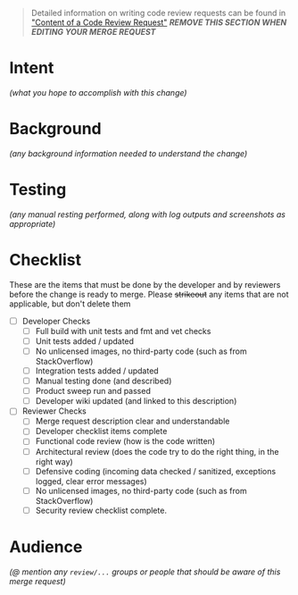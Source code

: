   > Detailed information on writing code review requests can be found in ["Content of a Code Review Request"](https://vmturbo.atlassian.net/wiki/spaces/Home/pages/1184890931/Content+of+a+Code+Review+Request)
> ***REMOVE THIS SECTION WHEN EDITING YOUR MERGE REQUEST***

# Intent

_(what you hope to accomplish with this change)_

# Background

_(any background information needed to understand the change)_

# Testing

_(any manual resting performed, along with log outputs and screenshots as appropriate)_

# Checklist

These are the items that must be done by the developer and by reviewers before the change is ready to merge. Please ~~strikeout~~ any items that are not applicable, but don't delete them

- [ ] Developer Checks
    - [ ] Full build with unit tests and fmt and vet checks
    - [ ] Unit tests added / updated
    - [ ] No unlicensed images, no third-party code (such as from StackOverflow)
    - [ ] Integration tests added / updated
    - [ ] Manual testing done (and described)
    - [ ] Product sweep run and passed
    - [ ] Developer wiki updated (and linked to this description)
- [ ] Reviewer Checks
    - [ ] Merge request description clear and understandable
    - [ ] Developer checklist items complete
    - [ ] Functional code review (how is the code written)
    - [ ] Architectural review (does the code try to do the right thing, in the right way)
    - [ ] Defensive coding (incoming data checked / sanitized, exceptions logged, clear error messages)
    - [ ] No unlicensed images, no third-party code (such as from StackOverflow)
    - [ ] Security review checklist complete.

# Audience

_(@ mention any `review/...` groups or people that should be aware of this merge request)_

